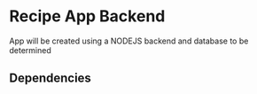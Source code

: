 # Recipe App Backend
App will be created using a NODEJS backend and database to be determined

## Dependencies



